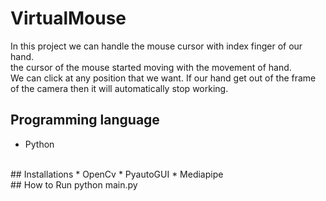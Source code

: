 # VirtualMouse
In this project we can handle the mouse cursor with index finger of our hand.<br>
the cursor of the mouse started moving with the movement of hand.<br>
We can click at any position that we want.
If our hand get out of the frame of the camera then it will automatically stop working.

## Programming language
* Python
<br>
## Installations
* OpenCv
* PyautoGUI 
* Mediapipe
<br>
## How to Run
python main.py



